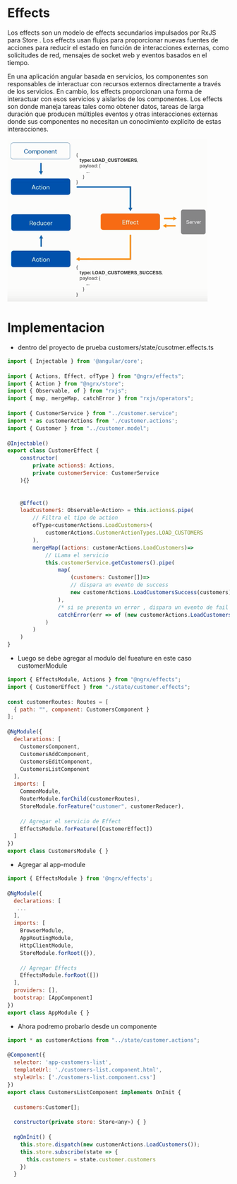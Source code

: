 # Effects

Los effects son un modelo de effects secundarios impulsados ​​por RxJS para Store . Los effects usan flujos para proporcionar nuevas fuentes de acciones para reducir el estado en función de interacciones externas, como solicitudes de red, mensajes de socket web y eventos basados ​​en el tiempo.

En una aplicación angular basada en servicios, los componentes son responsables de interactuar con recursos externos directamente a través de los servicios. En cambio, los effects proporcionan una forma de interactuar con esos servicios y aislarlos de los componentes. Los effects son donde maneja tareas tales como obtener datos, tareas de larga duración que producen múltiples eventos y otras interacciones externas donde sus componentes no necesitan un conocimiento explícito de estas interacciones.

![alt](./assets/effects.PNG)


# Implementacion 

- dentro del proyecto de prueba customers/state/cusotmer.effects.ts
```js
import { Injectable } from '@angular/core';

import { Actions, Effect, ofType } from "@ngrx/effects";
import { Action } from "@ngrx/store";
import { Observable, of } from "rxjs";
import { map, mergeMap, catchError } from "rxjs/operators";

import { CustomerService } from "../customer.service";
import * as customerActions from './customer.actions';
import { Customer } from "../customer.model";

@Injectable()
export class CustomerEffect {
    constructor(
        private actions$: Actions,
        private customerService: CustomerService
    ){}


    @Effect()
    loadCustomer$: Observable<Action> = this.actions$.pipe(
        // Filtra el tipo de action
        ofType<customerActions.LoadCustomers>(
            customerActions.CustomerActionTypes.LOAD_CUSTOMERS
        ),
        mergeMap((actions: customerActions.LoadCustomers)=>
            // LLama el servicio
            this.customerService.getCustomers().pipe(
                map(
                    (customers: Customer[])=>
                    // dispara un evento de success
                    new customerActions.LoadCustomersSuccess(customers)
                ),
                /* si se presenta un error , dispara un evento de fail pasando el error */
                catchError(err => of (new customerActions.LoadCustomersFail(err)))
            )
        )
    )
}
```

- Luego se debe agregar al modulo del fueature en este caso customerModule

```js
import { EffectsModule, Actions } from "@ngrx/effects";
import { CustomerEffect } from "./state/customer.effects";

const customerRoutes: Routes = [
  { path: "", component: CustomersComponent }
];

@NgModule({
  declarations: [
    CustomersComponent, 
    CustomersAddComponent, 
    CustomersEditComponent, 
    CustomersListComponent
  ],
  imports: [
    CommonModule,
    RouterModule.forChild(customerRoutes),
    StoreModule.forFeature("customer", customerReducer),

    // Agregar el servicio de Effect
    EffectsModule.forFeature([CustomerEffect])
  ]
})
export class CustomersModule { }
```

- Agregar al app-module

```js
import { EffectsModule } from '@ngrx/effects';

@NgModule({
  declarations: [
   ...
  ],
  imports: [
    BrowserModule,
    AppRoutingModule,
    HttpClientModule,
    StoreModule.forRoot({}),

    // Agregar Effects
    EffectsModule.forRoot([])
  ],
  providers: [],
  bootstrap: [AppComponent]
})
export class AppModule { }
```


- Ahora podremo probarlo desde un componente

```js
import * as customerActions from "../state/customer.actions";

@Component({
  selector: 'app-customers-list',
  templateUrl: './customers-list.component.html',
  styleUrls: ['./customers-list.component.css']
})
export class CustomersListComponent implements OnInit {

  customers:Customer[];

  constructor(private store: Store<any>) { }

  ngOnInit() {
    this.store.dispatch(new customerActions.LoadCustomers());
    this.store.subscribe(state => {      
      this.customers = state.customer.customers
    })
  }
```
